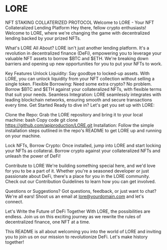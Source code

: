 # LORE
NFT STAKING COLLATERIZED PROTOCOL
Welcome to LORE - Your NFT Collateralized Lending Platform
Hey there, fellow crypto enthusiasts! Welcome to LORE, where we're changing the game with decentralized lending backed by your prized NFTs.

What's LORE All About?
LORE isn't just another lending platform. It's a revolution in decentralized finance (DeFi), empowering you to leverage your valuable NFT assets to borrow $BTC and $ETH. We're breaking down barriers and opening up new opportunities for you to put your NFTs to work.

Key Features
Unlock Liquidity: Say goodbye to locked-up assets. With LORE, you can unlock liquidity from your NFT collection without selling a single token.
Flexible Borrowing: Need some extra crypto? No problem. Borrow $BTC and $ETH against your collateralized NFTs, with flexible terms that suit your needs.
Seamless Integration: LORE seamlessly integrates with leading blockchain networks, ensuring smooth and secure transactions every time.
Get Started
Ready to dive in? Let's get you set up with LORE:

Clone the Repo: Grab the LORE repository and bring it to your local machine:
bash
Copy code
git clone https://github.com/apjproduction/LORE.git
Installation: Follow the simple installation steps outlined in the repo's README to get LORE up and running on your machine.

Lock NFTs, Borrow Crypto: Once installed, jump into LORE and start locking your NFTs as collateral. Borrow crypto against your collateralized NFTs and unleash the power of DeFi!

Contribute to LORE
We're building something special here, and we'd love for you to be a part of it. Whether you're a seasoned developer or just passionate about DeFi, there's a place for you in the LORE community. Check out our Contribution Guidelines to learn how you can get involved.

Questions or Suggestions?
Got questions, feedback, or just want to chat? We're all ears! Shoot us an email at lore@yourdomain.com and let's connect.

Let's Write the Future of DeFi Together
With LORE, the possibilities are endless. Join us on this exciting journey as we rewrite the rules of decentralized finance, one NFT at a time.

This README is all about welcoming you into the world of LORE and inviting you to join us on our mission to revolutionize DeFi. Let's make history together!


